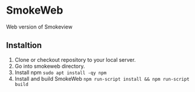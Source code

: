 # SmokeWeb
Web version of Smokeview

## Instaltion

1. Clone or checkout repository to your local server.
2. Go into smokeweb directory.
3. Install npm ``sudo apt install -qy npm``
3. Install and build SmokeWeb ``npm run-script install && npm run-script build``
